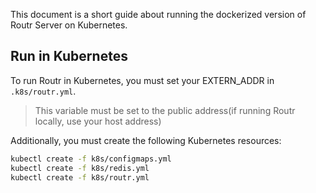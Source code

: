 This document is a short guide about running the dockerized version of Routr Server on Kubernetes.

## Run in Kubernetes

To run Routr in Kubernetes, you must set your EXTERN_ADDR in `.k8s/routr.yml`.

> This variable must be set to the public address(if running Routr locally, use your host address)

Additionally, you must create the following Kubernetes resources:

```bash
kubectl create -f k8s/configmaps.yml
kubectl create -f k8s/redis.yml
kubectl create -f k8s/routr.yml
```

